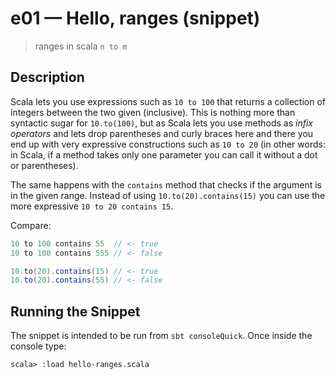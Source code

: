 # e01 &mdash; Hello, ranges (snippet)
> ranges in scala `n to m`

## Description
Scala lets you use expressions such as `10 to 100` that returns a collection of integers between the two given (inclusive). This is nothing more than syntactic sugar for `10.to(100)`, but as Scala lets you use methods as *infix operators* and lets drop parentheses and curly braces here and there you end up with very expressive constructions such as `10 to 20` (in other words: in Scala, if a method takes only one parameter you can call it without a dot or parentheses).

The same happens with the `contains` method that checks if the argument is in the given range. Instead of using `10.to(20).contains(15)` you can use the more expressive `10 to 20 contains 15`.

Compare:
```scala
10 to 100 contains 55  // <- true
10 to 100 contains 555 // <- false

10.to(20).contains(15) // <- true
10.to(20).contains(55) // <- false
```

## Running the Snippet
The snippet is intended to be run from `sbt consoleQuick`. Once inside the console type:
```
scala> :load hello-ranges.scala
```